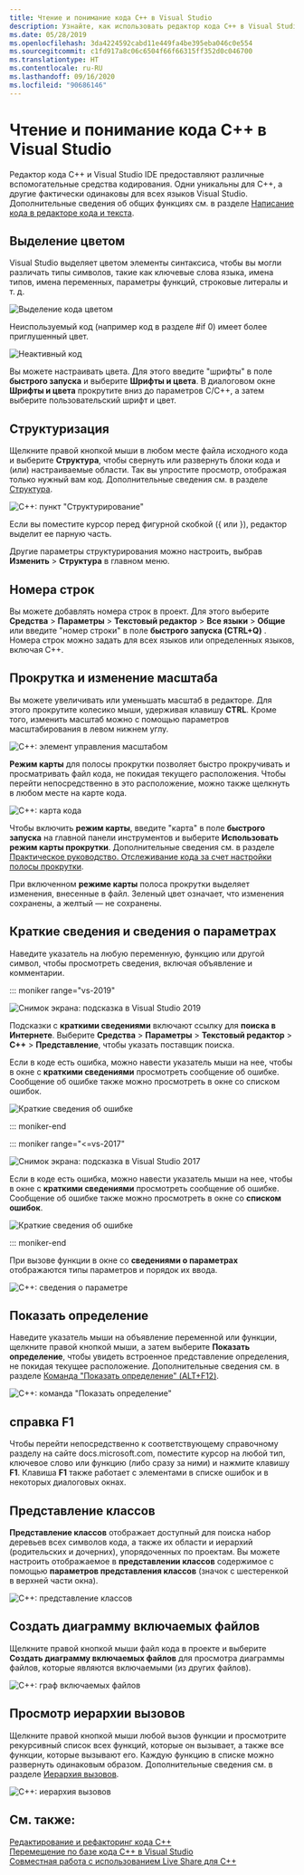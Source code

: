```yaml
---
title: Чтение и понимание кода C++ в Visual Studio
description: Узнайте, как использовать редактор кода C++ в Visual Studio для форматирования и понимания кода.
ms.date: 05/28/2019
ms.openlocfilehash: 3da4224592cabd11e449fa4be395eba046c0e554
ms.sourcegitcommit: c1fd917a8c06c6504f66f66315ff352d0c046700
ms.translationtype: HT
ms.contentlocale: ru-RU
ms.lasthandoff: 09/16/2020
ms.locfileid: "90686146"
---
```

# <a name="read-and-understand-c-code-in-visual-studio"></a>Чтение и понимание кода C++ в Visual Studio

Редактор кода C++ и Visual Studio IDE предоставляют различные вспомогательные средства кодирования. Одни уникальны для C++, а другие фактически одинаковы для всех языков Visual Studio. Дополнительные сведения об общих функциях см. в разделе [Написание кода в редакторе кода и текста](/visualstudio/ide/writing-code-in-the-code-and-text-editor).  

## <a name="colorization"></a>Выделение цветом

Visual Studio выделяет цветом элементы синтаксиса, чтобы вы могли различать типы символов, такие как ключевые слова языка, имена типов, имена переменных, параметры функций, строковые литералы и т. д.

![Выделение кода цветом](../ide/media/code-outline-colorization.png "С++: выделение цветом")

Неиспользуемый код (например код в разделе #if 0) имеет более приглушенный цвет.

![Неактивный код](../ide/media/inactive-code-cpp.png "С++: неактивный код")

Вы можете настраивать цвета. Для этого введите "шрифты" в поле **быстрого запуска** и выберите **Шрифты и цвета**. В диалоговом окне **Шрифты и цвета** прокрутите вниз до параметров C/C++, а затем выберите пользовательский шрифт и цвет.

## <a name="outlining"></a>Структуризация

Щелкните правой кнопкой мыши в любом месте файла исходного кода и выберите **Структура**, чтобы свернуть или развернуть блоки кода и (или) настраиваемые области. Так вы упростите просмотр, отображая только нужный вам код. Дополнительные сведения см. в разделе [Структура](/visualstudio/ide/outlining).

![С++: пункт "Структурирование"](../ide/media/vs2015_cpp_outlining.png "Структуризация")

Если вы поместите курсор перед фигурной скобкой ({ или }), редактор выделит ее парную часть.

Другие параметры структурирования можно настроить, выбрав **Изменить** > **Структура** в главном меню.

## <a name="line-numbers"></a>Номера строк

Вы можете добавлять номера строк в проект. Для этого выберите **Средства** > **Параметры** > **Текстовый редактор** > **Все языки** > **Общие** или введите "номер строки" в поле **быстрого запуска (CTRL+Q)** . Номера строк можно задать для всех языков или определенных языков, включая C++.

## <a name="scroll-and-zoom"></a>Прокрутка и изменение масштаба

Вы можете увеличивать или уменьшать масштаб в редакторе. Для этого прокрутите колесико мыши, удерживая клавишу **CTRL**. Кроме того, изменить масштаб можно с помощью параметров масштабирования в левом нижнем углу.

![С++: элемент управления масштабом](../ide/media/zoom-control.png "Элемент управления масштабом")

**Режим карты** для полосы прокрутки позволяет быстро прокручивать и просматривать файл кода, не покидая текущего расположения. Чтобы перейти непосредственно в это расположение, можно также щелкнуть в любом месте на карте кода.

![С++: карта кода](../ide/media/vs2015-cpp-code-map.png "Представление кода")

Чтобы включить **режим карты**, введите "карта" в поле **быстрого запуска** на главной панели инструментов и выберите **Использовать режим карты прокрутки**. Дополнительные сведения см. в разделе [Практическое руководство. Отслеживание кода за счет настройки полосы прокрутки](/visualstudio/ide/how-to-track-your-code-by-customizing-the-scrollbar).

При включенном **режиме карты** полоса прокрутки выделяет изменения, внесенные в файл. Зеленый цвет означает, что изменения сохранены, а желтый — не сохранены.

## <a name="quick-info-and-parameter-info"></a>Краткие сведения и сведения о параметрах

Наведите указатель на любую переменную, функцию или другой символ, чтобы просмотреть сведения, включая объявление и комментарии.

::: moniker range="vs-2019"

![Снимок экрана: подсказка в Visual Studio 2019](../ide/media/quick-info-vs2019.png "Краткие сведения")

Подсказки с **краткими сведениями** включают ссылку для **поиска в Интернете**. Выберите **Средства** > **Параметры** > **Текстовый редактор** > **C++**  > **Представление**, чтобы указать поставщик поиска.

Если в коде есть ошибка, можно навести указатель мыши на нее, чтобы в окне с **краткими сведениями** просмотреть сообщение об ошибке. Сообщение об ошибке также можно просмотреть в окне со списком ошибок.

![Краткие сведения об ошибке](../ide/media/quickinfo-on-error.png "Краткие сведения об ошибке")

::: moniker-end

::: moniker range="<=vs-2017"

![Снимок экрана: подсказка в Visual Studio 2017](../ide/media/quick-info.png "Краткие сведения")

Если в коде есть ошибка, можно навести указатель мыши на нее, чтобы в окне с **краткими сведениями** просмотреть сообщение об ошибке. Сообщение об ошибке также можно просмотреть в окне со **списком ошибок**.

![Краткие сведения об ошибке](../ide/media/quickinfo-on-error.png "Краткие сведения об ошибке")

::: moniker-end

При вызове функции в окне со **сведениями о параметрах** отображаются типы параметров и порядок их ввода.

![С++: сведения о параметре](../ide/media/parameter-info.png "Сведения о параметрах")

## <a name="peek-definition"></a>Показать определение

Наведите указатель мыши на объявление переменной или функции, щелкните правой кнопкой мыши, а затем выберите **Показать определение**, чтобы увидеть встроенное представление определения, не покидая текущее расположение. Дополнительные сведения см. в разделе [Команда "Показать определение" (ALT+F12)](/visualstudio/ide/how-to-view-and-edit-code-by-using-peek-definition-alt-plus-f12).

![С++: команда "Показать определение"](../ide/media/vs2015_cpp_peek_definition.png "vs2015_cpp_peek_definition")

## <a name="f1-help"></a>справка F1

Чтобы перейти непосредственно к соответствующему справочному разделу на сайте docs.microsoft.com, поместите курсор на любой тип, ключевое слово или функцию (либо сразу за ними) и нажмите клавишу **F1**. Клавиша **F1** также работает с элементами в списке ошибок и в некоторых диалоговых окнах.

## <a name="class-view"></a>Представление классов

**Представление классов** отображает доступный для поиска набор деревьев всех символов кода, а также их области и иерархий (родительских и дочерних), упорядоченных по проектам. Вы можете настроить отображаемое в **представлении классов** содержимое с помощью **параметров представления классов** (значок с шестеренкой в верхней части окна).

![С++: представление классов](../ide/media/class-view.png "Представление классов")

## <a name="generate-graph-of-include-files"></a>Создать диаграмму включаемых файлов

Щелкните правой кнопкой мыши файл кода в проекте и выберите **Создать диаграмму включаемых файлов** для просмотра диаграммы файлов, которые являются включаемыми (из других файлов).

![С++: граф включаемых файлов](../ide/media/vs2015_cpp_include_graph.png "vs2015_cpp_include_graph")

## <a name="view-call-hierarchy"></a>Просмотр иерархии вызовов

Щелкните правой кнопкой мыши любой вызов функции и просмотрите рекурсивный список всех функций, которые он вызывает, а также все функции, которые вызывают его. Каждую функцию в списке можно развернуть одинаковым образом. Дополнительные сведения см. в разделе [Иерархия вызовов](/visualstudio/ide/reference/call-hierarchy).

![С++: иерархия вызовов](../ide/media/vs2015_cpp_call_hierarchy.png "vs2015_cpp_call_hierarchy")

## <a name="see-also"></a>См. также:

[Редактирование и рефакторинг кода C++](writing-and-refactoring-code-cpp.md)</br>
[Перемещение по базе кода С++ в Visual Studio](navigate-code-cpp.md)</br>
[Совместная работа с использованием Live Share для C++](live-share-cpp.md)
